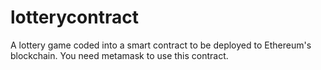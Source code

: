 # lotterycontract
A lottery game coded into a smart contract to be deployed to Ethereum's blockchain. You need metamask to use this contract.
